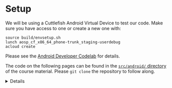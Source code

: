 # Setup

We will be using a Cuttlefish Android Virtual Device to test our code. Make sure
you have access to one or create a new one with:

```shell
source build/envsetup.sh
lunch aosp_cf_x86_64_phone-trunk_staging-userdebug
acloud create
```

Please see the
[Android Developer Codelab](https://source.android.com/docs/setup/start) for
details.

The code on the following pages can be found in the [`src/android/` directory](https://github.com/google/comprehensive-rust/tree/main/src/android)
of the course material. Please `git clone` the repository to follow along.

<details>

Key points:

- Cuttlefish is a reference Android device designed to work on generic Linux
  desktops. MacOS support is also planned.

- The Cuttlefish system image maintains high fidelity to real devices, and is
  the ideal emulator to run many Rust use cases.

</details>
